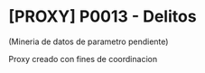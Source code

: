 # [PROXY] P0013 - Delitos

(Mineria de datos de parametro pendiente)

Proxy creado con fines de coordinacion